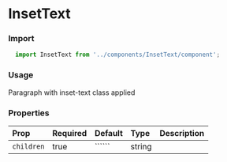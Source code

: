 InsetText
==========

### Import
```js
  import InsetText from '../components/InsetText/component';
```
<!-- STORY -->

### Usage

Paragraph with inset-text class applied

### Properties
Prop | Required | Default | Type | Description
:--- | :------- | :------ | :--- | :----------
`children` | true | `````` | string | 